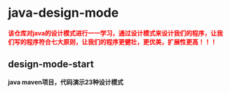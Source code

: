 # java-design-mode

**<font color=red>该仓库对java的设计模式进行一一学习，通过设计模式来设计我们的程序，让我们写的程序符合七大原则，让我们的程序更健壮，更优美，扩展性更高！！！</font>**


## design-mode-start
**java maven项目，代码演示23种设计模式**


